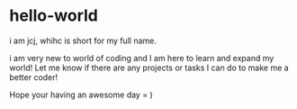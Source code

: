 # hello-world
i am jcj, whihc is short for my full name.

i am very new to world of coding and I am here to learn and expand my world!
Let me know if there are any projects or tasks I can do to make me a better coder!

Hope your having an awesome day = )
